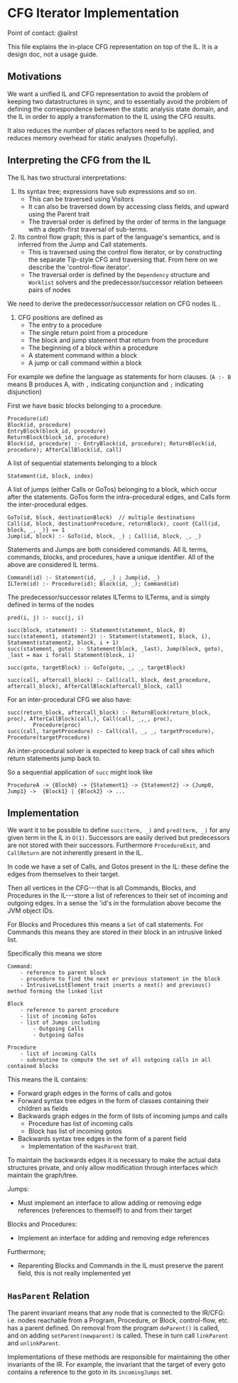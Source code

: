 CFG Iterator Implementation
===========================

Point of contact: @ailrst

This file explains the in-place CFG representation on top of the IL. 
It is a design doc, not a usage guide. 

Motivations
-----------

We want a unified IL and CFG representation to avoid the problem of keeping two datastructures in sync, 
and to essentially avoid the problem of defining the correspondence between the static analysis state domain, and 
the IL in order to apply a transformation to the IL using the CFG results.  

It also reduces the number of places refactors need to be applied, and reduces memory overhead for static analyses 
(hopefully). 


Interpreting the CFG from the IL
--------------------------------

The IL has two structural interpretations:

1. Its syntax tree; expressions have sub expressions and so on.
    - This can be traversed using Visitors
    - It can also be traversed down by accessing class fields, and upward using the Parent trait
    - The traversal order is defined by the order of terms in the language with a depth-first traversal of sub-terms.
2. Its control flow graph; this is part of the language's semantics, and is inferred from the Jump and Call statements.
    - This is traversed using the control flow iterator, or by constructing the separate Tip-style CFG and traversing that.
      From here on we describe the 'control-flow iterator'.
    - The traversal order is defined by the `Dependency` structure and `Worklist` solvers and the predecessor/successor
      relation between pairs of nodes

We need to derive the predecessor/successor relation on CFG nodes IL .

1. CFG positions are defined as 
    - The entry to a procedure
    - The single return point from a procedure
    - The block and jump statement that return from the procedure 
    - The beginning of a block within a procedure
    - A statement command within a block
    - A jump or call command within a block

For example we define the language as statements for horn clauses. (`A :- B` means B produces A, with `,` indicating 
conjunction and `;` indicating disjunction)

First we have basic blocks belonging to a procedure. 

    Procedure(id)
    Block(id, procedure) 
    EntryBlock(block_id, procedure)
    ReturnBlock(block_id, procedure) 
    Block(id, procedure) :- EntryBlock(id, procedure); ReturnBlock(id, procedure); AfterCallBlock(id, call)

A list of sequential statements belonging to a block

    Statement(id, block, index)

A list of jumps (either Calls or GoTos) belonging to a block, which occur after the statements. GoTos form the 
intra-procedural edges, and Calls form the inter-procedural edges. 

    GoTo(id, block, destinationBlock)  // multiple destinations
    Call(id, block, destinationProcedure, returnBlock), count {Call(id, block, _, _)} == 1 
    Jump(id, block) :- GoTo(id, block, _) ; Call(id, block, _, _)

Statements and Jumps are both considered commands. All IL terms, commands, blocks, and procedures, have a unique
identifier. All of the above are considered IL terms.

    Command(id) :- Statement(id, _, _) ; Jump(id, _) 
    ILTerm(id) :- Procedure(id); Block(id, _); Command(id) 

The predecessor/successor relates ILTerms to ILTerms, and is simply defined in terms of the nodes 

    pred(i, j) :- succ(j, i)

    succ(block, statement) :- Statement(statement, block, 0)
    succ(statement1, statement2) :- Statement(statement1, block, i), Statement(statement2, block, i + 1)
    succ(statement, goto) :- Statement(block, _last), Jump(block, goto), _last = max i forall Statement(block, i)

    succ(goto, targetBlock) :- GoTo(goto, _, _, targetBlock) 

    succ(call, aftercall_block) :- Call(call, block, dest_procedure, aftercall_block), AfterCallBlock(aftercall_block, call)

For an inter-procedural CFG we also have:

    succ(return_block, aftercall_block) :- ReturnBlock(return_block, proc), AfterCallBlock(call,), Call(call, _,_, proc),  
            Procedure(proc)
    succ(call, targetProcedure) :- Call(call, _, _, targetProcedure), Procedure(targetProcedure) 

An inter-procedural solver is expected to keep track of call sites which return statements jump back to.

So a sequential application of `succ` might look like

    ProcedureA -> {Block0} -> {Statement1} -> {Statement2} -> {Jump0, Jump1} ->  {Block1} | {Block2} -> ...

Implementation
--------------

We want it to be possible to define `succ(term, _)` and `pred(term, _)` for any given term in the IL in `O(1)`. 
Successors are easily derived but predecessors are not stored with their successors. Furthermore `ProcedureExit`, 
and `CallReturn` are not inherently present in the IL. 

In code we have a set of Calls, and Gotos present in the IL: these define the edges from themselves to their target. 

Then all vertices in the CFG---that is all Commands, Blocks, and Procedures in the IL---store a list of references to 
their set of incoming and outgoing edges. In a sense the 'id's in the formulation above  become the JVM object IDs.

For Blocks and Procedures this means a `Set` of call statements. For Commands this means they are 
stored in their block in an intrusive linked list. 

Specifically this means we store

    Command:
        - reference to parent block
        - procedure to find the next or previous statement in the block
        - IntrusiveListElement trait inserts a next() and previous() method forming the linked list

    Block
        - reference to parent procedure
        - list of incoming GoTos
        - list of Jumps including
            - Outgoing Calls
            - Outgoing GoTos
        
    Procedure
        - list of incoming Calls
        - subroutine to compute the set of all outgoing calls in all contained blocks

This means the IL contains:
- Forward graph edges in the forms of calls and gotos
- Forward syntax tree edges in the form of classes containing their children as fields
- Backwards graph edges in the form of lists of incoming jumps and calls
    - Procedure has list of incoming calls
    - Block has list of incoming gotos
- Backwards syntax tree edges in the form of a parent field
    - Implementation of the `HasParent` trait.

To maintain the backwards edges it is necessary to make the actual data structures private, and only allow
modification through interfaces which maintain the graph/tree.

Jumps:
- Must implement an interface to allow adding or removing edge references (references to themself) to and from their
  target

Blocks and Procedures:
- Implement an interface for adding and removing edge references

Furthermore;
- Reparenting Blocks and Commands in the IL must preserve the parent field, this is not really implemented yet

`HasParent` Relation
------------------
 
The parent invariant means that any node that is connected to the IR/CFG: i.e. nodes reachable from a Program, Procedure, 
or Block, control-flow, etc. has a parent defined. On removal from the program `deParent()` is called, and on adding 
`setParent(newparent)` is called. These in turn call `linkParent` and `unlinkParent`. 

Implementations of these methods are responsible for maintaining the other invariants of the IR. For example, the 
invariant that the target of every goto contains a reference to the goto in its `incomingJumps` set.
